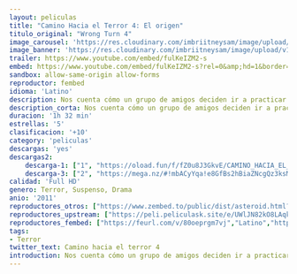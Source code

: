 ```yaml
---
layout: peliculas
title: "Camino Hacia el Terror 4: El origen"
titulo_original: "Wrong Turn 4"
image_carousel: 'https://res.cloudinary.com/imbriitneysam/image/upload/v1545612979/camino4-poster-min.jpg'
image_banner: 'https://res.cloudinary.com/imbriitneysam/image/upload/v1545612979/camino4-banner-min.jpg'
trailer: https://www.youtube.com/embed/fulKeIZM2-s
embed: https://www.youtube.com/embed/fulKeIZM2-s?rel=0&amp;hd=1&border=0&wmode=opaque&enablejsapi=1&modestbranding=1&controls=1&showinfo=1
sandbox: allow-same-origin allow-forms
reproductor: fembed
idioma: 'Latino'
description: Nos cuenta cómo un grupo de amigos deciden ir a practicar snow en sus vacaciones invernales. Pero, como en anteriores ocasiones, tomarán un camino equivocado perdiéndose en una tormenta y buscando refugio en un antiguo sanatorio. Allí están completamente aislados y a merced de la tormenta. Pero el lugar tiene un pasado y algunos de sus antiguos pacientes no están demasiado contentos de tener invitados. En un mortal juego del gato y el ratón, los jóvenes deberán luchar por sobrevivir esa noche.
description_corta: Nos cuenta cómo un grupo de amigos deciden ir a practicar snow en sus vacaciones invernales. Pero, como en anteriores ocasiones, tomarán un camino equivocado perdiéndose en una tormenta y buscando refugio en un antiguo..
duracion: '1h 32 min'
estrellas: '5'
clasificacion: '+10'
category: 'peliculas'
descargas: 'yes'
descargas2:
    descarga-1: ["1", "https://oload.fun/f/fZ0u8J3GkvE/CAMINO_HACIA_EL_TERROR_4.mp4", "https://www.google.com/s2/favicons?domain=openload.co","OpenLoad","https://res.cloudinary.com/imbriitneysam/image/upload/v1541473684/mexico.png", "Latino", "Full HD"]
    descarga-3: ["2", "https://mega.nz/#!mbACyYqa!e8GfBs2hBiaZNcgQz3ksMlVEAE1MSqdJSqFl_oalpAQ", "https://www.google.com/s2/favicons?domain=mega.nz","Mega","https://res.cloudinary.com/imbriitneysam/image/upload/v1541473684/mexico.png", "Latino", "Full HD"]
calidad: 'Full HD'
genero: Terror, Suspenso, Drama
anio: '2011'
reproductores_otros: ["https://www.zembed.to/public/dist/asteroid.html?id=3669a0818b698b1d757a8846d2a2a697&title=Wrong%20Turn%204","Latino","https://mstream.website/9ihg6ncv8i59","Latino"]
reproductores_upstream: ["https://peli.peliculask.site/e/UWlJN82kO8LAqkW/","Latino"]
reproductores_fembed: ["https://feurl.com/v/80oeprgm7vj","Latino","https://feurl.com/v/3qv1gqe72vy","Latino","https://feurl.com/v/7qv7nq2x6wo","Latino"]
tags:
- Terror
twitter_text: Camino hacia el terror 4
introduction: Nos cuenta cómo un grupo de amigos deciden ir a practicar snow en sus vacaciones invernales. Pero, como en anteriores ocasiones, tomarán un camino equivocado perdiéndose en una tormenta y buscando refugio en un antiguo..
---
```



 







